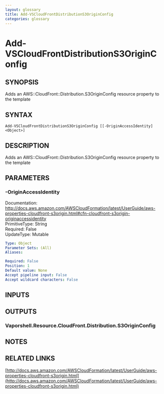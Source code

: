 ```yaml
---
layout: glossary
title: Add-VSCloudFrontDistributionS3OriginConfig
categories: glossary
---
```


# Add-VSCloudFrontDistributionS3OriginConfig

## SYNOPSIS
Adds an AWS::CloudFront::Distribution.S3OriginConfig resource property to the template

## SYNTAX

```
Add-VSCloudFrontDistributionS3OriginConfig [[-OriginAccessIdentity] <Object>]
```

## DESCRIPTION
Adds an AWS::CloudFront::Distribution.S3OriginConfig resource property to the template

## PARAMETERS

### -OriginAccessIdentity
Documentation: http://docs.aws.amazon.com/AWSCloudFormation/latest/UserGuide/aws-properties-cloudfront-s3origin.html#cfn-cloudfront-s3origin-originaccessidentity    
PrimitiveType: String    
Required: False    
UpdateType: Mutable

```yaml
Type: Object
Parameter Sets: (All)
Aliases: 

Required: False
Position: 1
Default value: None
Accept pipeline input: False
Accept wildcard characters: False
```

## INPUTS

## OUTPUTS

### Vaporshell.Resource.CloudFront.Distribution.S3OriginConfig

## NOTES

## RELATED LINKS

[http://docs.aws.amazon.com/AWSCloudFormation/latest/UserGuide/aws-properties-cloudfront-s3origin.html](http://docs.aws.amazon.com/AWSCloudFormation/latest/UserGuide/aws-properties-cloudfront-s3origin.html)

